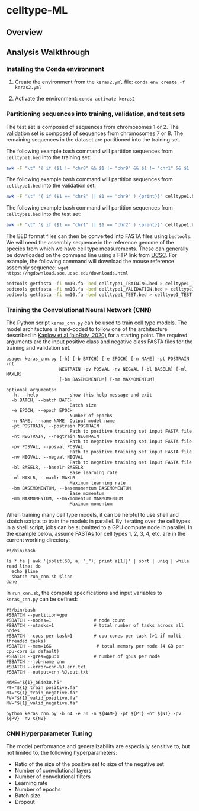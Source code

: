 # celltype-ML

## Overview


## Analysis Walkthrough

### Installing the Conda environment

1. Create the environment from the `keras2.yml` file: `conda env create -f keras2.yml`

2. Activate the environment: `conda activate keras2`


### Partitioning sequences into training, validation, and test sets

The test set is composed of sequences from chromosomes 1 or 2. The validation set is composed of sequences from chromosomes 7 or 8. The remaining sequences in the dataset are partitioned into the training set. 

The following example bash command will partition sequences from `celltype1.bed` into the training set:

```bash
awk -F "\t" '{ if ($1 != "chr8" && $1 != "chr9" && $1 != "chr1" && $1 != "chr2" ) {print}}' celltype1.bed > celltype1_TRAINING.bed
```
The following example bash command will partition sequences from `celltype1.bed` into the validation set:

```bash
awk -F "\t" '{ if ($1 == "chr8" || $1 == "chr9" ) {print}}' celltype1.bed  > celltype1_VALIDATION.bed
```

The following example bash command will partition sequences from `celltype1.bed` into the test set:

```bash
awk -F "\t" '{ if ($1 == "chr1" || $1 == "chr2" ) {print}}' celltype1.bed > celltype1_TEST.bed
```

The BED format files can then be converted into FASTA files using `bedtools`. We will need the assembly sequence in the reference genome of the species from which we have cell type measurements. These can generally be downloaded on the command line using a FTP link from [UCSC](https://hgdownload.soe.ucsc.edu/downloads.html). For example, the following command will download the mouse reference assembly sequence: `wget https://hgdownload.soe.ucsc.edu/downloads.html`

```bash
bedtools getfasta -fi mm10.fa -bed celltype1_TRAINING.bed > celltype1_TRAINING.fa
bedtools getfasta -fi mm10.fa -bed celltype1_VALIDATION.bed > celltype1_VALIDATION.fa
bedtools getfasta -fi mm10.fa -bed celltype1_TEST.bed > celltype1_TEST.fa
```

### Training the Convolutional Neural Network (CNN)

The Python script `keras_cnn.py` can be used to train cell type models. The model architecture is hard-coded to follow one of the architecture described in [Kaplow et al (bioRxiv, 2020)](https://www.biorxiv.org/content/10.1101/2020.12.04.410795v2.full) for a  starting point. The required arguments are the input positive class and negative class FASTA files for the training and validation set.

```
usage: keras_cnn.py [-h] [-b BATCH] [-e EPOCH] [-n NAME] -pt POSTRAIN -nt
                    NEGTRAIN -pv POSVAL -nv NEGVAL [-bl BASELR] [-ml MAXLR]
                    [-bm BASEMOMENTUM] [-mm MAXMOMENTUM]

optional arguments:
  -h, --help            show this help message and exit
  -b BATCH, --batch BATCH
                        Batch size
  -e EPOCH, --epoch EPOCH
                        Number of epochs
  -n NAME, --name NAME  Output model name
  -pt POSTRAIN, --postrain POSTRAIN
                        Path to positive training set input FASTA file
  -nt NEGTRAIN, --negtrain NEGTRAIN
                        Path to negative training set input FASTA file
  -pv POSVAL, --posval POSVAL
                        Path to positive training set input FASTA file
  -nv NEGVAL, --negval NEGVAL
                        Path to negative training set input FASTA file
  -bl BASELR, --baselr BASELR
                        Base learning rate
  -ml MAXLR, --maxlr MAXLR
                        Maximum learning rate
  -bm BASEMOMENTUM, --basemomentum BASEMOMENTUM
                        Base momentum
  -mm MAXMOMENTUM, --maxmomentum MAXMOMENTUM
                        Maximum momentum
```

When training many cell type models, it can be helpful to use shell and sbatch scripts to train the models in parallel. By iterating over the cell types in a shell script, jobs can be submitted to a GPU compute node in parallel. In the example below, assume FASTAs for cell types 1, 2, 3, 4, etc. are in the current working directory:

```
#!/bin/bash

ls *.fa | awk '{split($0, a, "_"); print a[1]}' | sort | uniq | while read line; do
  echo $line
  sbatch run_cnn.sb $line
done
```

In `run_cnn.sb`, the compute specifications and input variables to `keras_cnn.py` can be defined:

```
#!/bin/bash
#SBATCH --partition=gpu
#SBATCH --nodes=1                # node count
#SBATCH --ntasks=1               # total number of tasks across all nodes
#SBATCH --cpus-per-task=1        # cpu-cores per task (>1 if multi-threaded tasks)
#SBATCH --mem=16G                 # total memory per node (4 GB per cpu-core is default)
#SBATCH --gres=gpu:1             # number of gpus per node
#SBATCH --job-name cnn
#SBATCH --error=cnn-%J.err.txt
#SBATCH --output=cnn-%J.out.txt

NAME="${1}_b64e30.h5"
PT="${1}_train_positive.fa"
NT="${1}_train_negative.fa"
PV="${1}_valid_positive.fa"
NV="${1}_valid_negative.fa"

python keras_cnn.py -b 64 -e 30 -n ${NAME} -pt ${PT} -nt ${NT} -pv ${PV} -nv ${NV}
```

### CNN Hyperparameter Tuning

The model performance and generalizability are especially sensitive to, but not limited to, the following hyperparameters:
- Ratio of the size of the positive set to size of the negative set
- Number of convolutional layers
- Number of convolutional filters
- Learning rate
- Number of epochs
- Batch size
- Dropout 
